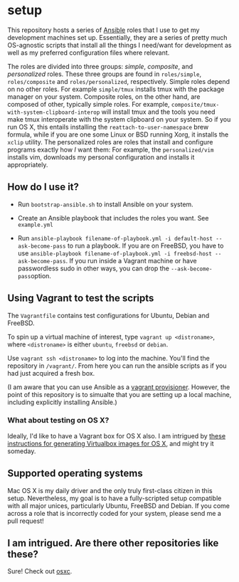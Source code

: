 # setup

This repository hosts a series of [Ansible](http://www.ansible.com/)
roles that I use to get my development machines set up. Essentially,
they are a series of pretty much OS-agnostic scripts that install all
the things I need/want for development as well as my preferred
configuration files where relevant.

The roles are divided into three groups: *simple*, *composite*, and
*personalized* roles. These three groups are found in `roles/simple`,
`roles/composite` and `roles/personalized`, respectively. Simple
roles depend on no other roles. For example `simple/tmux` installs
tmux with the package manager on your system. Composite roles, on
the other hand, are composed of other, typically simple roles. For
example, `composite/tmux-with-system-clipboard-interop` will install
tmux and the tools you need make tmux interoperate with the system
clipboard on your system. So if you run OS X, this entails installing
the `reattach-to-user-namespace` brew formula, while if you are one
some Linux or BSD running Xorg, it installs the `xclip` utility. The
personalized roles are roles that install and configure programs exactly
how *I* want them: For example, the `personalized/vim` installs vim,
downloads my personal configuration and installs it appropriately.


## How do I use it?

* Run `bootstrap-ansible.sh` to install Ansible on your system.
* Create an Ansible playbook that includes the roles you want. See
`example.yml`

* Run `ansible-playbook filename-of-playbook.yml -i default-host --ask-become-pass` to run
a playbook. If you are on FreeBSD, you have to use `ansible-playbook
filename-of-playbook.yml -i freebsd-host --ask-become-pass`. If you run
inside a Vagrant machine or have passwordless sudo in other ways, you can
drop the `--ask-become-pass`option.

## Using Vagrant to test the scripts

The `Vagrantfile` contains test configurations for Ubuntu, Debian and
FreeBSD.

To spin up a virtual machine of interest, type `vagrant up
<distroname>`, where `<distroname>` is either `ubuntu`, `freebsd` or
`debian`.

Use `vagrant ssh <distroname>` to log into the machine. You'll find
the repository in `/vagrant/`. From here you can run the ansible
scripts as if you had just acquired a fresh box.

(I am aware that you can use Ansible as a [vagrant
provisioner](https://www.vagrantup.com/docs/provisioning/ansible.html).
However, the point of this repository is to simualte that you are
setting up a local machine, including explicitly installing Ansible.)

### What about testing on OS X?

Ideally, I'd like to have a Vagrant box for OS X also. I am intrigued
by [these instructions for generating Virtualbox images for OS X](https://github.com/geerlingguy/mac-osx-virtualbox-vm), and might try it someday.

## Supported operating systems

Mac OS X is my daily driver and the only truly first-class citizen in
this setup. Nevertheless, my goal is to have a fully-scripted setup
compatible with all major unices, particularly Ubuntu, FreeBSD and
Debian. If you come across a role that is incorrectly coded for your
system, please send me a pull request!

## I am intrigued. Are there other repositories like these?

Sure! Check out [osxc](https://osxc.github.io/).

